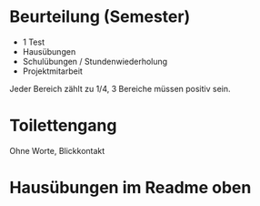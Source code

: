 # Beurteilung (Semester)

- 1 Test
- Hausübungen
- Schulübungen / Stundenwiederholung
- Projektmitarbeit

Jeder Bereich zählt zu 1/4, 3 Bereiche müssen positiv sein.

# Toilettengang

Ohne Worte, Blickkontakt

# Hausübungen im Readme oben
